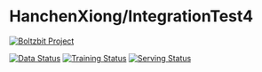 # HanchenXiong/IntegrationTest4 

[![Boltzbit Project](https://img.shields.io/badge/Boltzbit-Project-blueviolet?style=for-the-badge)](https://demo.platform.boltzbit.com/demo-user/HanchenXiong/IntegrationTest4)

[![Data Status](http://demo.platform.boltzbit.com/github-service/api/v1/cubes/status/data?repositoryOwnerPlusName=HanchenXiong/IntegrationTest4&token=PUBLIC)](https://demo.platform.boltzbit.com/demo-user/HanchenXiong/IntegrationTest4?tab=Dataset)
[![Training Status](http://demo.platform.boltzbit.com/github-service/api/v1/cubes/status/train?repositoryOwnerPlusName=HanchenXiong/IntegrationTest4&token=PUBLIC)](https://demo.platform.boltzbit.com/demo-user/HanchenXiong/IntegrationTest4?tab=Training)
[![Serving Status](http://demo.platform.boltzbit.com/github-service/api/v1/cubes/status/serving?repositoryOwnerPlusName=HanchenXiong/IntegrationTest4&token=PUBLIC)](https://demo.platform.boltzbit.com/demo-user/HanchenXiong/IntegrationTest4?tab=Deployment)